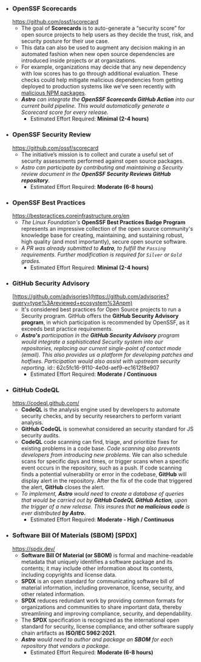 - ### OpenSSF Scorecards
  https://github.com/ossf/scorecard
	- The goal of **Scorecards** is to auto-generate a “security score” for open source projects to help users as they decide the trust, risk, and security posture for their use case.
	- This data can also be used to augment any decision making in an automated fashion when new open source dependencies are introduced inside projects or at organizations.
	- For example, organizations may decide that any new dependency with low scores has to go through additional evaluation. These checks could help mitigate malicious dependencies from getting deployed to production systems like we’ve seen recently with [malicious NPM packages](https://portswigger.net/daily-swig/open-source-security-malicious-npm-packages-broadcast-sensitive-user-data-online).
	- _**Astro** can integrate the **OpenSSF Scorecards GitHub Action** into our current build pipeline. This would automatically generate a Scorecard score for every release._
	  * Estimated Effort Required: **Minimal (2-4 hours)**
- ### OpenSSF Security Review
  https://github.com/ossf/scorecard
	- The initiative’s mission is to collect and curate a useful set of security assessments performed against open source packages.
	- _Astro can participate by contributing and maintaining a Security review document in the **OpenSSF Security Reviews GitHub repository**._
	  * Estimated Effort Required: **Moderate (6-8 hours)**
- ### OpenSSF Best Practices
  https://bestpractices.coreinfrastructure.org/en
	- _The Linux Foundation's_ **OpenSSF Best Practices Badge Program** represents an impressive collection of the open source community's knowledge base for creating, maintaining, and sustaining robust, high quality (and most importantly), secure open source software.
	- _A PR was already submitted to **Astro**, to fulfill the `Passing` requirements. Further modification is required for `Silver` or `Gold` grades._
	  * Estimated Effort Required: **Minimal (2-4 hours)**
- ### GitHub Security Advisory
  [https://github.com/advisories](https://github.com/advisories?query=type%3Areviewed+ecosystem%3Anpm)
	- It's considered best practices for Open Source projects to run a Security program. GitHub offers the **GitHub Security Advisory program**, in which participation is recommended by OpenSSF, as it exceeds best practice requirements.
	- _**Astro's** participation in the **GitHub Security Advisory** program would integrate a sophisticated Security system into our repositories, replacing our current single-point of contact mode (email). This also provides us a platform for developing patches and hotfixes. Participation would also assist with upstream security reporting._
	  id:: 62c5fc16-9110-4e0d-aef9-ec1612f8e907
	  * Estimated Effort Required: **Moderate / Continuous**
- ### GitHub CodeQL
  https://codeql.github.com/
	- **CodeQL** is the analysis engine used by developers to automate security checks, and by security researchers to perform variant analysis.
	- **GitHub CodeQL** is somewhat considered an security standard for JS security audits.
	- **CodeQL** code scanning can find, triage, and prioritize fixes for existing problems in a code base. _Code scanning also prevents developers from introducing new problems._ We can also schedule scans for specific days and times, or trigger scans when a specific event occurs in the repository, such as a push. If code scanning finds a potential vulnerability or error in the codebase, **GitHub** will display alert in the repository. After the fix of the code that triggered the alert, **GitHub** closes the alert.
	- _To implement, **Astro** would need to create a database of queries that would be carried out by **GitHub CodeQL GitHub Action**, upon the trigger of a new release.  This insures that **no malicious code** is ever distributed **by Astro.**_
	  * Estimated Effort Required: **Moderate - High / Continuous**
- ### Software Bill Of Materials (SBOM) [SPDX]
  https://spdx.dev/
	- **Software Bill Of Material (or SBOM)** is formal and machine-readable metadata that uniquely identifies a software package and its contents; it may include other information about its contents, including copyrights and license data.
	- **SPDX** is an open standard for communicating software bill of material information, including provenance, license, security, and other related information.
	- **SPDX** reduces redundant work by providing common formats for organizations and communities to share important data, thereby streamlining and improving compliance, security, and dependability.
	- The **SPDX** specification is recognized as the international open standard for security, license compliance, and other software supply chain artifacts as **ISO/IEC 5962:2021**.
	- _**Astro** would need to author and package an **SBOM** for each repository that vendors a package._
	  * Estimated Effort Required: **Moderate (6-8 hours)**